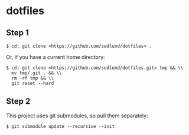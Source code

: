 # dotfiles

## Step 1

    $ cd; git clone <https://github.com/sedlund/dotfiles> .

Or, if you have a current home directory:

```shell
$ cd; git clone <https://github.com/sedlund/dotfiles.git> tmp && \\
  mv tmp/.git . && \\
  rm -rf tmp && \\
  git reset --hard
```

## Step 2

This project uses git submodules, so pull them separately:

    $ git submodule update --recursive --init
